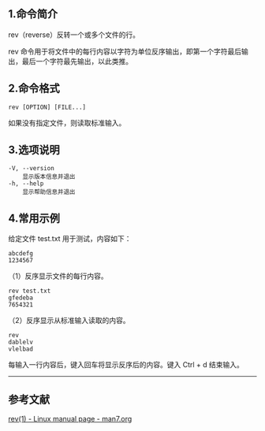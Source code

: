 ## 1.命令简介
rev（reverse）反转一个或多个文件的行。

rev 命令用于将文件中的每行内容以字符为单位反序输出，即第一个字符最后输出，最后一个字符最先输出，以此类推。
## 2.命令格式
```shell
rev [OPTION] [FILE...]
```
如果没有指定文件，则读取标准输入。
## 3.选项说明
```shell
-V, --version
	显示版本信息并退出
-h, --help
	显示帮助信息并退出
```
## 4.常用示例
给定文件 test.txt 用于测试，内容如下：
```
abcdefg
1234567
```
（1）反序显示文件的每行内容。
```
rev test.txt
gfedeba
7654321
```
（2）反序显示从标准输入读取的内容。
```
rev
dablelv
vlelbad
```

每输入一行内容后，键入回车将显示反序后的内容。键入 Ctrl + d 结束输入。

---
## 参考文献
[rev(1) - Linux manual page - man7.org](http://man7.org/linux/man-pages/man1/rev.1.html)

<Vssue title="rev" />